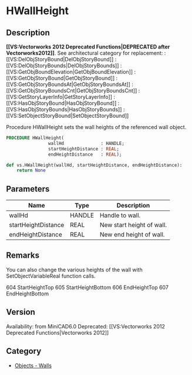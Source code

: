 # HWallHeight

## Description
<b>[[VS:Vectorworks 2012 Deprecated Functions|DEPRECATED after Vectorworks2012]]</b>. See architectural category for replacement:
:[[VS:DelObjStoryBound|DelObjStoryBound]]
:[[VS:DelObjStoryBounds|DelObjStoryBounds]]
:[[VS:GetObjBoundElevation|GetObjBoundElevation]]
:[[VS:GetObjStoryBound|GetObjStoryBound]]
:[[VS:GetObjStoryBoundsAt|GetObjStoryBoundsAt]]
:[[VS:GetObjStoryBoundsCnt|GetObjStoryBoundsCnt]]
:[[VS:GetStoryLayerInfo|GetStoryLayerInfo]]
:[[VS:HasObjStoryBound|HasObjStoryBound]]
:[[VS:HasObjStoryBounds|HasObjStoryBounds]]
:[[VS:SetObjectStoryBound|SetObjectStoryBound]]

Procedure HWallHeight sets the wall heights of the referenced wall object.

```pascal
PROCEDURE HWallHeight(
				wallHd              : HANDLE;
				startHeightDistance : REAL;
				endHeightDistance   : REAL);
```

```python
def vs.HWallHeight(wallHd, startHeightDistance, endHeightDistance):
    return None
```

## Parameters
|Name|Type|Description|
|---|---|---|
|wallHd|HANDLE|Handle to wall.|
|startHeightDistance|REAL|New start height of wall.|
|endHeightDistance|REAL|New end height of wall.|

## Remarks
You can also change the various heights of the wall with SetObjectVariableReal function calls.

604 StartHeightTop
605 StartHeightBottom
606 EndHeightTop
607 EndHeightBottom

## Version
Availability: from MiniCAD6.0
Deprecated: [[VS:Vectorworks 2012 Deprecated Functions|Vectorworks 2012]]

## Category
* [Objects - Walls](../Categories/Objects%20-%20Walls.md)
